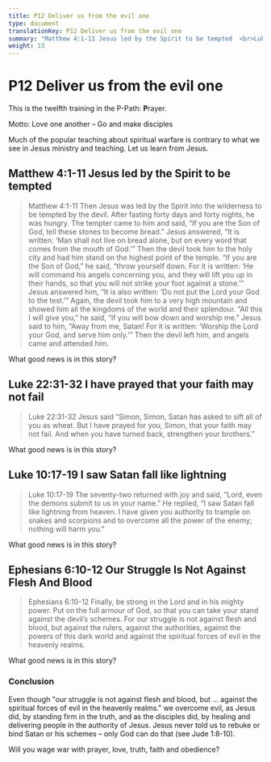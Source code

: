 ```yaml
---
title: P12 Deliver us from the evil one
type: document
translationKey: P12 Deliver us from the evil one
summary: "Matthew 4:1-11 Jesus led by the Spirit to be tempted  <br>Luke 22:31-32 I have prayed that your faith may not fail  <br>Luke 10:17-19 I saw Satan fall like lightning  <br>Ephesians 6:10-12 Our Struggle Is Not Against Flesh And Blood"
weight: 13
---
```

# P12 Deliver us from the evil one

This is the twelfth training in the P-Path: **P**rayer.

Motto: Love one another – Go and make disciples

Much of the popular teaching about spiritual warfare is contrary to what we see in Jesus ministry and teaching. Let us learn from Jesus.

## Matthew 4:1-11 Jesus led by the Spirit to be tempted

>   Matthew 4:1-11 Then Jesus was led by the Spirit into the wilderness to be tempted by the devil. After fasting forty days and forty nights, he was hungry. The tempter came to him and said, “If you are the Son of God, tell these stones to become bread.” Jesus answered, “It is written: ‘Man shall not live on bread alone, but on every word that comes from the mouth of God.’” Then the devil took him to the holy city and had him stand on the highest point of the temple. “If you are the Son of God,” he said, “throw yourself down. For it is written: ‘He will command his angels concerning you, and they will lift you up in their hands, so that you will not strike your foot against a stone.’” Jesus answered him, “It is also written: ‘Do not put the Lord your God to the test.’” Again, the devil took him to a very high mountain and showed him all the kingdoms of the world and their splendour. “All this I will give you,” he said, “if you will bow down and worship me.” Jesus said to him, “Away from me, Satan! For it is written: ‘Worship the Lord your God, and serve him only.’” Then the devil left him, and angels came and attended him.

What good news is in this story?

## Luke 22:31-32 I have prayed that your faith may not fail

>   Luke 22:31-32 Jesus said “Simon, Simon, Satan has asked to sift all of you as wheat. But I have prayed for you, Simon, that your faith may not fail. And when you have turned back, strengthen your brothers.”

What good news is in this story?

## Luke 10:17-19 I saw Satan fall like lightning

>   Luke 10:17-19 The seventy-two returned with joy and said, “Lord, even the demons submit to us in your name.” He replied, “I saw Satan fall like lightning from heaven. I have given you authority to trample on snakes and scorpions and to overcome all the power of the enemy; nothing will harm you."

What good news is in this story?

## Ephesians 6:10-12 Our Struggle Is Not Against Flesh And Blood

>   Ephesians 6:10-12 Finally, be strong in the Lord and in his mighty power. Put on the full armour of God, so that you can take your stand against the devil’s schemes. For our struggle is not against flesh and blood, but against the rulers, against the authorities, against the powers of this dark world and against the spiritual forces of evil in the heavenly realms.

What good news is in this story?

### Conclusion

Even though "our struggle is not against flesh and blood, but ... against the spiritual forces of evil in the heavenly realms." we overcome evil, as Jesus did, by standing firm in the truth, and as the disciples did, by healing and delivering people in the authority of Jesus. Jesus never told us to rebuke or bind Satan or his schemes – only God can do that (see Jude 1:8-10).

Will you wage war with prayer, love, truth, faith and obedience?

